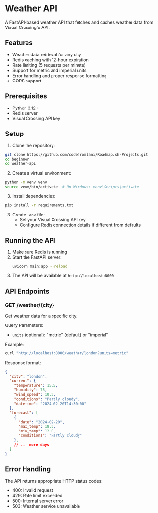 # Weather API

A FastAPI-based weather API that fetches and caches weather data from Visual Crossing's API.

## Features

- Weather data retrieval for any city
- Redis caching with 12-hour expiration
- Rate limiting (5 requests per minute)
- Support for metric and imperial units
- Error handling and proper response formatting
- CORS support

## Prerequisites

- Python 3.12+
- Redis server
- Visual Crossing API key

## Setup

1. Clone the repository:
```bash
git clone https://github.com/codefromlani/Roadmap.sh-Projects.git
cd beginner
cd weather-api
```

2. Create a virtual environment:
```bash
python -m venv venv
source venv/bin/activate  # On Windows: venv\Scripts\activate
```

3. Install dependencies:
```bash
pip install -r requirements.txt
```
3. Create `.env` file:
   - Set your Visual Crossing API key
   - Configure Redis connection details if different from defaults

## Running the API

1. Make sure Redis is running
2. Start the FastAPI server:
   ```bash
   uvicorn main:app --reload
   ```
3. The API will be available at `http://localhost:8000`

## API Endpoints

### GET /weather/{city}

Get weather data for a specific city.

Query Parameters:
- `units` (optional): "metric" (default) or "imperial"

Example:
```bash
curl "http://localhost:8000/weather/london?units=metric"
```

Response format:
```json
{
  "city": "london",
  "current": {
    "temperature": 15.5,
    "humidity": 75,
    "wind_speed": 10.5,
    "conditions": "Partly cloudy",
    "datetime": "2024-02-20T14:30:00"
  },
  "forecast": [
    {
      "date": "2024-02-20",
      "max_temp": 18.5,
      "min_temp": 12.0,
      "conditions": "Partly cloudy"
    },
    // ... more days
  ]
}
```

## Error Handling

The API returns appropriate HTTP status codes:
- 400: Invalid request
- 429: Rate limit exceeded
- 500: Internal server error
- 503: Weather service unavailable 
